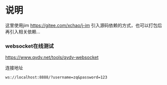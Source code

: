 # 说明

这里使用jim https://gitee.com/xchao/j-im
引入源码依赖的方式，也可以打包后再引入相关依赖...

### websocket在线测试

https://www.qvdv.net/tools/qvdv-websocket

连接地址

```
ws://localhost:8888/?username=zq&password=123
```
